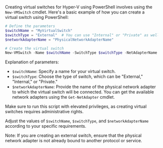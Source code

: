 Creating virtual switches for Hyper-V using PowerShell involves using the `New-VMSwitch` cmdlet. Here's a basic example of how you can create a virtual switch using PowerShell:

```powershell
# Define the parameters
$switchName = "MyVirtualSwitch"
$switchType = "External"  # You can use "Internal" or "Private" as well
$networkAdapterName = "PhysicalNetworkAdapterName"

# Create the virtual switch
New-VMSwitch -Name $switchName -SwitchType $switchType -NetAdapterName $networkAdapterName
```

Explanation of parameters:
- `$switchName`: Specify a name for your virtual switch.
- `$switchType`: Choose the type of switch, which can be "External," "Internal," or "Private."
- `$networkAdapterName`: Provide the name of the physical network adapter to which the virtual switch will be connected. You can get the available network adapters using the `Get-NetAdapter` cmdlet.

Make sure to run this script with elevated privileges, as creating virtual switches requires administrative rights.

Adjust the values of `$switchName`, `$switchType`, and `$networkAdapterName` according to your specific requirements.

Note: If you are creating an external switch, ensure that the physical network adapter is not already bound to another protocol or service.
